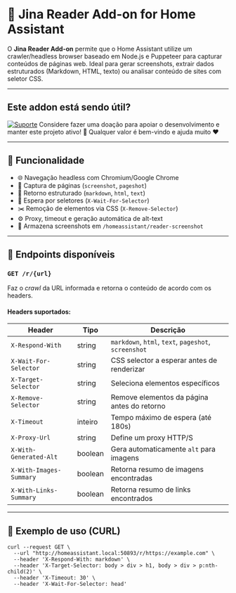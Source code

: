 # 📖 Jina Reader Add-on for Home Assistant

O **Jina Reader Add-on** permite que o Home Assistant utilize um crawler/headless browser baseado em Node.js e Puppeteer para capturar conteúdos de páginas web. Ideal para gerar screenshots, extrair dados estruturados (Markdown, HTML, texto) ou analisar conteúdo de sites com seletor CSS.

---

## Este addon está sendo útil?
[![Suporte](https://img.shields.io/badge/Donation-Nubank-blue)](https://nubank.com.br/cobrar/nv10d/6813fc28-be53-463c-bc19-b7b565a009e4)
Considere fazer uma doação para apoiar o desenvolvimento e manter este projeto ativo! 🙏
Qualquer valor é bem-vindo e ajuda muito ❤️

---

## 🚀 Funcionalidade

- 🌐 Navegação headless com Chromium/Google Chrome
- 📸 Captura de páginas (`screenshot`, `pageshot`)
- 📝 Retorno estruturado (`markdown`, `html`, `text`)
- 🔎 Espera por seletores (`X-Wait-For-Selector`)
- ✂️ Remoção de elementos via CSS (`X-Remove-Selector`)
- ⚙️ Proxy, timeout e geração automática de alt-text
- 📂 Armazena screenshots em `/homeassistant/reader-screenshot`

---

## 🔗 Endpoints disponíveis

### `GET /r/{url}`

Faz o _crawl_ da URL informada e retorna o conteúdo de acordo com os headers.

#### Headers suportados:
| Header                    | Tipo     | Descrição                                                                 |
|--------------------------|----------|---------------------------------------------------------------------------|
| `X-Respond-With`         | string   | `markdown`, `html`, `text`, `pageshot`, `screenshot`                      |
| `X-Wait-For-Selector`    | string   | CSS selector a esperar antes de renderizar                               |
| `X-Target-Selector`      | string   | Seleciona elementos específicos                                           |
| `X-Remove-Selector`      | string   | Remove elementos da página antes do retorno                              |
| `X-Timeout`              | inteiro  | Tempo máximo de espera (até 180s)                                         |
| `X-Proxy-Url`            | string   | Define um proxy HTTP/S                                                   |
| `X-With-Generated-Alt`   | boolean  | Gera automaticamente `alt` para imagens                                   |
| `X-With-Images-Summary`  | boolean  | Retorna resumo de imagens encontradas                                     |
| `X-With-Links-Summary`   | boolean  | Retorna resumo de links encontrados                                       |

---

## 🧪 Exemplo de uso (CURL)

```
curl --request GET \
  --url "http://homeassistant.local:50893/r/https://example.com" \
  --header 'X-Respond-With: markdown' \
  --header 'X-Target-Selector: body > div > h1, body > div > p:nth-child(2)' \
  --header 'X-Timeout: 30' \
  --header 'X-Wait-For-Selector: head'
```
